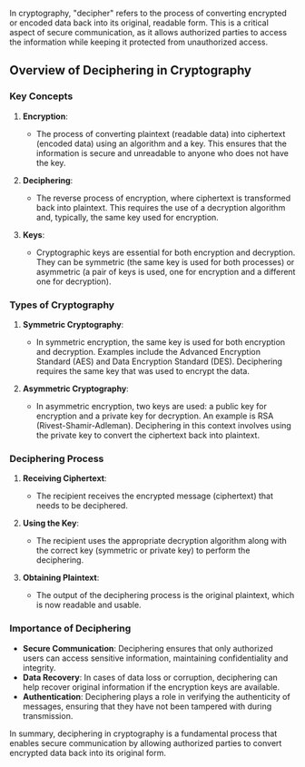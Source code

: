 In cryptography, "decipher" refers to the process of converting encrypted or encoded data back into its original, readable form. This is a critical aspect of secure communication, as it allows authorized parties to access the information while keeping it protected from unauthorized access.

## Overview of Deciphering in Cryptography

### Key Concepts

1. **Encryption**: 
   - The process of converting plaintext (readable data) into ciphertext (encoded data) using an algorithm and a key. This ensures that the information is secure and unreadable to anyone who does not have the key.

2. **Deciphering**: 
   - The reverse process of encryption, where ciphertext is transformed back into plaintext. This requires the use of a decryption algorithm and, typically, the same key used for encryption.

3. **Keys**: 
   - Cryptographic keys are essential for both encryption and decryption. They can be symmetric (the same key is used for both processes) or asymmetric (a pair of keys is used, one for encryption and a different one for decryption).

### Types of Cryptography

1. **Symmetric Cryptography**: 
   - In symmetric encryption, the same key is used for both encryption and decryption. Examples include the Advanced Encryption Standard (AES) and Data Encryption Standard (DES). Deciphering requires the same key that was used to encrypt the data.

2. **Asymmetric Cryptography**: 
   - In asymmetric encryption, two keys are used: a public key for encryption and a private key for decryption. An example is RSA (Rivest-Shamir-Adleman). Deciphering in this context involves using the private key to convert the ciphertext back into plaintext.

### Deciphering Process

1. **Receiving Ciphertext**: 
   - The recipient receives the encrypted message (ciphertext) that needs to be deciphered.

2. **Using the Key**: 
   - The recipient uses the appropriate decryption algorithm along with the correct key (symmetric or private key) to perform the deciphering.

3. **Obtaining Plaintext**: 
   - The output of the deciphering process is the original plaintext, which is now readable and usable.

### Importance of Deciphering

- **Secure Communication**: Deciphering ensures that only authorized users can access sensitive information, maintaining confidentiality and integrity.
- **Data Recovery**: In cases of data loss or corruption, deciphering can help recover original information if the encryption keys are available.
- **Authentication**: Deciphering plays a role in verifying the authenticity of messages, ensuring that they have not been tampered with during transmission.

In summary, deciphering in cryptography is a fundamental process that enables secure communication by allowing authorized parties to convert encrypted data back into its original form.